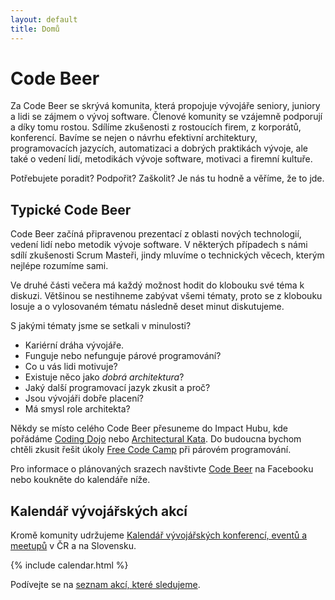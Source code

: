 ```yaml
---
layout: default
title: Domů
---
```


# Code Beer

Za Code Beer se skrývá komunita, která propojuje vývojáře seniory, juniory a lidi se zájmem
o vývoj software. Členové komunity se vzájemně podporují a díky tomu rostou.
Sdílíme zkušenosti z rostoucích firem, z korporátů, konferencí. Bavíme se nejen o návrhu efektivní
architektury, programovacích jazycích, automatizaci a dobrých praktikách vývoje, ale také o vedení lidí,
metodikách vývoje software, motivaci a firemní kultuře.

Potřebujete poradit? Podpořit? Zaškolit? Je nás tu hodně a věříme, že to jde.

## Typické Code Beer

Code Beer začíná připravenou prezentací z oblasti nových technologií,
vedení lidí nebo metodik vývoje software. V některých případech s námi sdílí
zkušenosti Scrum Masteři, jindy mluvíme o technických věcech, kterým nejlépe rozumíme sami.

Ve druhé části večera má každý možnost hodit do klobouku své téma k diskuzi.
Většinou se nestihneme zabývat všemi tématy, proto se z klobouku losuje a o vylosovaném
tématu následně deset minut diskutujeme.

S jakými tématy jsme se setkali v minulosti?

- Kariérní dráha vývojáře.
- Funguje nebo nefunguje párové programování?
- Co u vás lidi motivuje?
- Existuje něco jako *dobrá architektura*?
- Jaký další programovací jazyk zkusit a proč?
- Jsou vývojáři dobře placení?
- Má smysl role architekta?

Někdy se místo celého Code Beer přesuneme do Impact Hubu, kde pořádáme [Coding Dojo](https://codingdojo.org/) nebo
[Architectural Kata](https://archkatas.herokuapp.com/). Do budoucna bychom chtěli zkusit
řešit úkoly [Free Code Camp](https://www.freecodecamp.org/) při párovém programování.

Pro informace o plánovaných srazech navštivte [Code Beer](https://www.facebook.com/groups/free.code.beer/)
na Facebooku nebo koukněte do kalendáře níže.

## Kalendář vývojářských akcí

Kromě komunity udržujeme [Kalendář vývojářských konferencí, eventů a meetupů](/kalendar) v ČR a na Slovensku.

{% include calendar.html %}

Podívejte se na [seznam akcí, které sledujeme](/kalendar).
